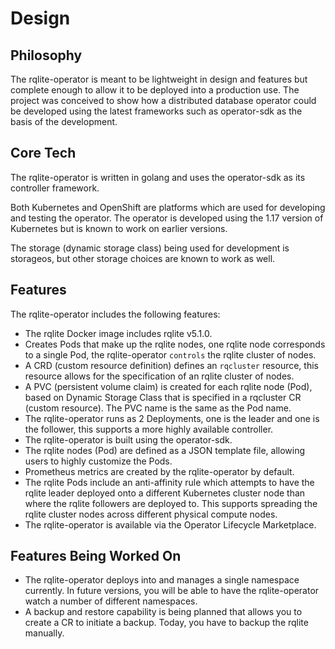# Design

## Philosophy

The rqlite-operator is meant to be lightweight in design and features but complete enough to allow it to be deployed into a production use.  The project was conceived to show how a distributed database operator could be developed using the latest frameworks such as operator-sdk as the basis of the development.

## Core Tech

The rqlite-operator is written in golang and uses the operator-sdk as its controller framework.

Both Kubernetes and OpenShift are platforms which are used for developing and testing the operator.  The operator is developed using the 1.17 version of Kubernetes but is known to work on earlier versions.

The storage (dynamic storage class) being used for development is storageos, but other storage choices are known to work as well.

## Features

The rqlite-operator includes the following features:

 * The rqlite Docker image includes rqlite v5.1.0.
 * Creates Pods that make up the rqlite nodes, one rqlite node corresponds to a single Pod, the rqlite-operator `controls` the rqlite cluster of nodes.
 * A CRD (custom resource definition) defines an `rqcluster` resource, this resource allows for the specification of an rqlite cluster of nodes.
 * A PVC (persistent volume claim) is created for each rqlite node (Pod), based on Dynamic Storage Class that is specified in a rqcluster CR (custom resource).  The PVC name is the same as the Pod name.
 * The rqlite-operator runs as 2 Deployments, one is the leader and one is the follower, this supports a more highly available controller.
 * The rqlite-operator is built using the operator-sdk.
 * The rqlite nodes (Pod) are defined as a JSON template file, allowing users to highly customize the Pods.
 * Prometheus metrics are created by the rqlite-operator by default.
 * The rqlite Pods include an anti-affinity rule which attempts to have the rqlite leader deployed onto a different Kubernetes cluster node than where the rqlite followers are deployed to.  This supports spreading the rqlite cluster nodes across different physical compute nodes.
 * The rqlite-operator is available via the Operator Lifecycle Marketplace.

## Features Being Worked On

 * The rqlite-operator deploys into and manages a single namespace currently.  In future versions, you will be able to have the rqlite-operator watch a number of different namespaces.
 * A backup and restore capability is being planned that allows you to create a CR to initiate a backup.  Today, you have to backup the rqlite manually.
